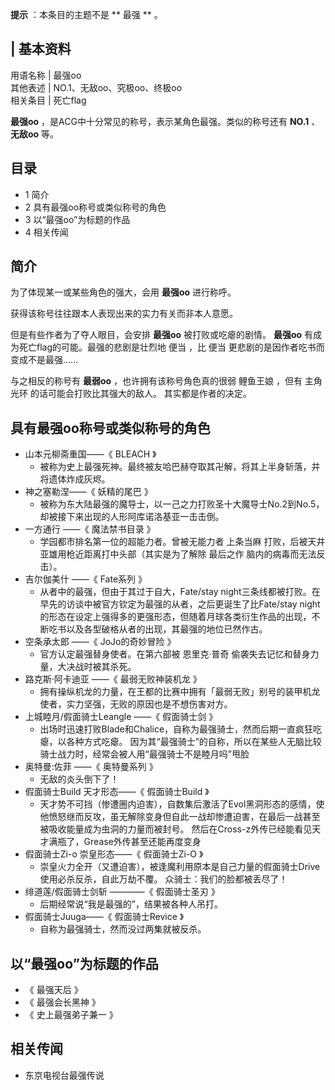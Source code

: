 **提示** ：本条目的主题不是 ** 最强  ** 。

|  **基本资料**  
---  
用语名称  |  最强oo   
其他表述  |  NO.1、无敌oo、究极oo、终极oo   
相关条目  |  死亡flag   
  
**最强oo** ，是ACG中十分常见的称号，表示某角色最强。类似的称号还有 **NO.1** 、 **无敌oo** 等。

##  目录

  * 1  简介 
  * 2  具有最强oo称号或类似称号的角色 
  * 3  以“最强oo”为标题的作品 
  * 4  相关传闻 

##  简介

为了体现某一或某些角色的强大，会用 **最强oo** 进行称呼。

获得该称号往往跟本人表现出来的实力有关而非本人意愿。

但是有些作者为了夺人眼目，会安排 **最强oo** 被打败或吃瘪的剧情。 **最强oo** 有成为死亡flag的可能。最强的悲剧是壮烈地  便当  ，比
便当  更悲剧的是因作者吃书而变成不是最强……

与之相反的称号有 **最弱oo** ，也许拥有该称号角色真的很弱  鲤鱼王娘  ，但有  主角光环  的话可能会打败比其强大的敌人。  其实都是作者的决定。

##  具有最强oo称号或类似称号的角色

  * 山本元柳斋重国——《  BLEACH  》 
    * 被称为史上最强死神。最终被友哈巴赫夺取其卍解，将其上半身斩落，并将遗体炸成灰烬。 
  * 神之塞勒涅——《  妖精的尾巴  》 
    * 被称为东大陆最强的魔导士，以一己之力打败圣十大魔导士No.2到No.5，却被接下来出现的人形阿库诺洛基亚一击击倒。 
  * 一方通行  ——《  魔法禁书目录  》 
    * 学园都市排名第一位的超能力者。曾被无能力者  上条当麻  打败，后被天井亚雄用枪近距离打中头部（其实是为了解除  最后之作  脑内的病毒而无法反击）。 
  * 吉尔伽美什  ——《  Fate系列  》 
    * 从者中的最强，但由于其过于自大，Fate/stay night三条线都被打败。在早先的访谈中被官方钦定为最强的从者，之后更诞生了比Fate/stay night的形态在设定上强得多的更强形态，但随着月球各类衍生作品的出现，不断吃书以及各型破格从者的出现，其最强的地位已然作古。 
  * 空条承太郎  ——《  JoJo的奇妙冒险  》 
    * 官方认定最强替身使者。在第六部被  恩里克·普奇  偷袭失去记忆和替身力量，大决战时被其杀死。 
  * 路克斯·阿卡迪亚  ——《  最弱无败神装机龙  》 
    * 拥有操纵机龙的力量，在王都的比赛中拥有「最弱无败」别号的装甲机龙使者，实力坚强，无败的原因也是不想伤害对方。 
  * 上城睦月/假面骑士Leangle  ——《  假面骑士剑  》 
    * 出场时迅速打败Blade和Chalice，自称为最强骑士，然而后期一直疯狂吃瘪，以各种方式吃瘪。  因为其“最强骑士”的自称，所以在某些人无脑比较骑士战力时，经常会被人用“最强骑士不是睦月吗”甩脸 
  * 奥特曼:佐菲  ——《  奥特曼系列  》 
    * 无敌的炎头倒下了！ 
  * 假面骑士Build 天才形态——《  假面骑士Build  》 
    * 天才势不可挡（惨遭圈内迫害），自数集后激活了Evol黑洞形态的感情，使他愤怒继而反攻，虽无解除变身但自此一战却惨遭迫害，在最后一战甚至被吸收能量成为虫洞的力量而被封号。  然后在Cross-z外传已经能看见天才满瓶了，Grease外传甚至还能再度变身 
  * 假面骑士Zi-o 崇皇形态——《  假面骑士Zi-O  》 
    * 崇皇火力全开（又遭迫害），被逢魔利用原本是自己力量的假面骑士Drive使用必杀反杀，自此万劫不覆。  众骑士：我们的脸都被丢尽了！ 
  * 绯道莲/假面骑士剑斩  ————《  假面骑士圣刃  》 
    * 后期经常说“我是最强的”，结果被各种人吊打。 
  * 假面骑士Juuga——《  假面骑士Revice  》 
    * 自称为最强骑士，然而没过两集就被反杀。 

##  以“最强oo”为标题的作品

  * 《  最强天后  》 
  * 《  最强会长黑神  》 
  * 《  史上最强弟子兼一  》 

##  相关传闻

  * 东京电视台最强传说 

